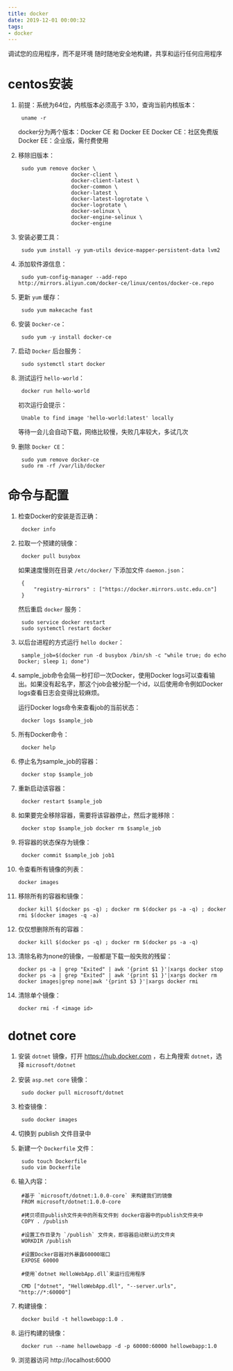 ```yaml
---
title: docker
date: 2019-12-01 00:00:32
tags: 
- docker
---
```


调试您的应用程序，而不是环境
随时随地安全地构建，共享和运行任何应用程序

<!-- more -->

# centos安装

1. 前提：系统为64位，内核版本必须高于 3.10，查询当前内核版本：

        uname -r

    docker分为两个版本：Docker CE 和 Docker EE
    Docker CE：社区免费版
    Docker EE：企业版，需付费使用


2. 移除旧版本：

        sudo yum remove docker \
                        docker-client \
                        docker-client-latest \
                        docker-common \
                        docker-latest \
                        docker-latest-logrotate \
                        docker-logrotate \
                        docker-selinux \
                        docker-engine-selinux \
                        docker-engine

3. 安装必要工具：

        sudo yum install -y yum-utils device-mapper-persistent-data lvm2

4. 添加软件源信息：

        sudo yum-config-manager --add-repo http://mirrors.aliyun.com/docker-ce/linux/centos/docker-ce.repo

5. 更新 `yum` 缓存：

        sudo yum makecache fast

6. 安装 `Docker-ce`：

        sudo yum -y install docker-ce

7. 启动 `Docker` 后台服务：

        sudo systemctl start docker

8. 测试运行 `hello-world`：

        docker run hello-world

    初次运行会提示：

        Unable to find image 'hello-world:latest' locally

    等待一会儿会自动下载，网络比较慢，失败几率较大，多试几次

9. 删除 `Docker CE`：

        sudo yum remove docker-ce
        sudo rm -rf /var/lib/docker

# 命令与配置

1. 检查Docker的安装是否正确：

        docker info

2. 拉取一个预建的镜像：

        docker pull busybox

    如果速度慢则在目录 `/etc/docker/` 下添加文件 `daemon.json`：

        {
            "registry-mirrors" : ["https://docker.mirrors.ustc.edu.cn"]
        }

    然后重启 `docker` 服务：

        sudo service docker restart
        sudo systemctl restart docker

3. 以后台进程的方式运行 `hello docker`：

        sample_job=$(docker run -d busybox /bin/sh -c "while true; do echo Docker; sleep 1; done")

4. sample_job命令会隔一秒打印一次Docker，使用Docker logs可以查看输出。如果没有起名字，那这个job会被分配一个id，以后使用命令例如Docker logs查看日志会变得比较麻烦。

    运行Docker logs命令来查看job的当前状态：

        docker logs $sample_job

5. 所有Docker命令：

        docker help

6. 停止名为sample_job的容器：

        docker stop $sample_job

7. 重新启动该容器：

        docker restart $sample_job

8. 如果要完全移除容器，需要将该容器停止，然后才能移除：

        docker stop $sample_job docker rm $sample_job

9. 将容器的状态保存为镜像：

        docker commit $sample_job job1

10. 令查看所有镜像的列表：

        docker images

11. 移除所有的容器和镜像：

        docker kill $(docker ps -q) ; docker rm $(docker ps -a -q) ; docker rmi $(docker images -q -a)

12. 仅仅想删除所有的容器：

        docker kill $(docker ps -q) ; docker rm $(docker ps -a -q)

13. 清除名称为none的镜像，一般都是下载一般失败的残留：

        docker ps -a | grep "Exited" | awk '{print $1 }'|xargs docker stop
        docker ps -a | grep "Exited" | awk '{print $1 }'|xargs docker rm
        docker images|grep none|awk '{print $3 }'|xargs docker rmi

14. 清除单个镜像：

        docker rmi -f <image id>

# dotnet core

1. 安装 `dotnet` 镜像，打开 https://hub.docker.com ，右上角搜索 `dotnet`，选择 `microsoft/dotnet`

2. 安装 `asp.net core` 镜像：

        sudo docker pull microsoft/dotnet

3. 检查镜像：

        sudo docker images

4. 切换到 publish 文件目录中

5. 新建一个 `Dockerfile` 文件：

        sudo touch Dockerfile
        sudo vim Dockerfile

6. 输入内容：

        #基于 `microsoft/dotnet:1.0.0-core` 来构建我们的镜像
        FROM microsoft/dotnet:1.0.0-core

        #拷贝项目publish文件夹中的所有文件到 docker容器中的publish文件夹中  
        COPY . /publish

        #设置工作目录为 `/publish` 文件夹，即容器启动默认的文件夹
        WORKDIR /publish

        #设置Docker容器对外暴露60000端口
        EXPOSE 60000

        #使用`dotnet HelloWebApp.dll`来运行应用程序

        CMD ["dotnet", "HelloWebApp.dll", "--server.urls", "http://*:60000"]

7. 构建镜像：

        docker build -t hellowebapp:1.0 .

8. 运行构建的镜像：

        docker run --name hellowebapp -d -p 60000:60000 hellowebapp:1.0

9. 浏览器访问 http://localhost:6000


